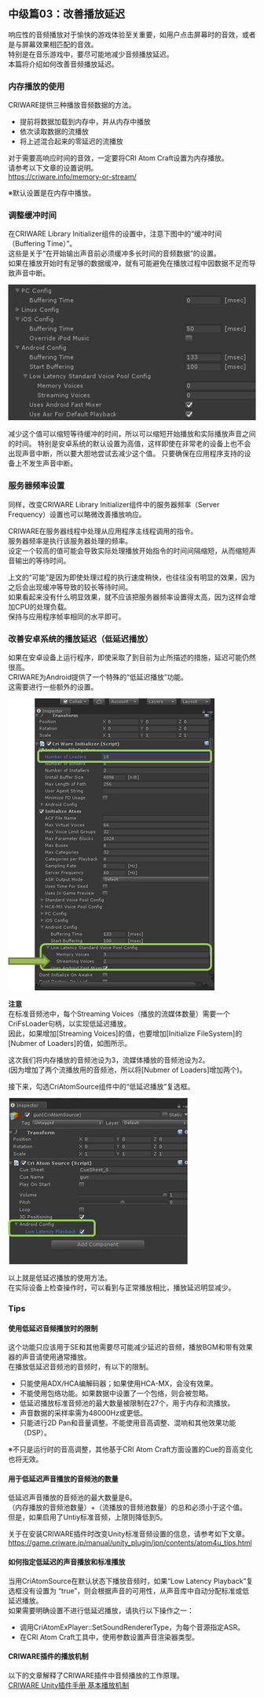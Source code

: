 ## 中级篇03：改善播放延迟
响应性的音频播放对于愉快的游戏体验至关重要，如用户点击屏幕时的音效，或者是与屏幕效果相匹配的音效。<br/>
特别是在音乐游戏中，要尽可能地减少音频播放延迟。<br/>
本篇将介绍如何改善音频播放延迟。

### 内存播放的使用
CRIWARE提供三种播放音频数据的方法。
* 提前将数据加载到内存中，并从内存中播放
* 依次读取数据的流播放
* 将上述混合起来的零延迟的流播放

对于需要高响应时间的音效，一定要将CRI Atom Craft设置为内存播放。<br/>
请参考以下文章的设置说明。<br/>
<a href="https://criware.info/memory-or-stream/" target="_blank">https://criware.info/memory-or-stream/</a>

※默认设置是在内存中播放。

### 调整缓冲时间
在CRIWARE Library Initializer组件的设置中，注意下图中的“缓冲时间（Buffering Time）”。<br/>
这些是关于“在开始输出声音前必须缓冲多长时间的音频数据”的设置。<br/>
如果在播放开始时有足够的数据缓冲，就有可能避免在播放过程中因数据不足而导致声音中断。

![](images/unity_tyukyu_03_01.png)

减少这个值可以缩短等待缓冲的时间，所以可以缩短开始播放和实际播放声音之间的时间。
特别是安卓系统的默认设置为高值，这样即使在非常老的设备上也不会出现声音中断，所以要大胆地尝试去减少这个值。
只要确保在应用程序支持的设备上不发生声音中断。

### 服务器频率设置
同样，改变CRIWARE Library Initializer组件中的服务器频率（Server Frequency）设置也可以略微改善播放响应。

CRIWARE在服务器线程中处理从应用程序主线程调用的指令。<br/>
服务器频率是执行该服务器处理的频率。<br/>
设定一个较高的值可能会导致实际处理播放开始指令的时间间隔缩短，从而缩短声音输出的等待时间。

上文的“可能”是因为即使处理过程的执行速度稍快，也往往没有明显的效果，因为之后会出现缓冲等导致的较长等待时间。<br/>
如果看起来没有什么明显效果，就不应该把服务器频率设置得太高，因为这样会增加CPU的处理负载。<br/>
保持与应用程序帧率相同的水平即可。

### 改善安卓系统的播放延迟（低延迟播放）
如果在安卓设备上运行程序，即使采取了到目前为止所描述的措施，延迟可能仍然很高。<br/>
CRIWARE为Android提供了一个特殊的“低延迟播放”功能。<br/>
这需要进行一些额外的设置。

![](images/unity_tyukyu_03_02.png)

**注意**<br/>
在标准音频池中，每个Streaming Voices（播放的流媒体数量）需要一个CriFsLoader句柄，以实现低延迟播放。<br/>
因此，如果增加[Streaming Voices]的值，也要增加[Initialize FileSystem]的[Nubmer of Loaders]的值，如图所示。


这次我们将内存播放的音频池设为3，流媒体播放的音频池设为2。<br/>
(因为增加了两个流播放用的音频池，所以将[Nubmer of Loaders]增加两个)。

接下来，勾选CriAtomSource组件中的“低延迟播放”复选框。

![](images/unity_tyukyu_03_03.png)

以上就是低延迟播放的使用方法。<br/>
在实际设备上检查操作时，可以看到与正常播放相比，播放延迟明显减少。

### Tips
#### 使用低延迟音频播放时的限制
这个功能只应该用于SE和其他需要尽可能减少延迟的音频，播放BGM和带有效果器的声音请使用通常播放。<br/>
在播放低延迟音频池的音频时，有以下的限制。
* 只能使用ADX/HCA编解码器；如果使用HCA-MX，会没有效果。
* 不能使用包络功能。如果数据中设置了一个包络，则会被忽略。
* 低延迟播放标准音频池的最大数量被限制在27个，用于内存和流播放。
* 声音数据的采样率需为48000Hz或更低。
* 只能进行2D Pan和音量调整。不能使用音高调整、混响和其他效果功能（DSP）。

※不只是运行时的音高调整，其他基于CRI Atom Craft方面设置的Cue的音高变化也将无效。

#### 用于低延迟声音播放的音频池的数量
低延迟声音播放的音频池的最大数量是6。<br/>
（内存播放的音频池数量）+（流播放的音频池数量）的总和必须小于这个值。<br/>
但是，如果启用了Untiy标准音频，上限则降低到5。

关于在安装CRIWARE插件时改变Unity标准音频设置的信息，请参考如下文章。<br/>
<a href="https://game.criware.jp/manual/unity_plugin/jpn/contents/atom4u_tips.html" target="_blank">https://game.criware.jp/manual/unity_plugin/jpn/contents/atom4u_tips.html</a>

#### 如何指定低延迟的声音播放和标准播放
当用CriAtomSource在默认状态下播放音频时，如果“Low Latency Playback”复选框没有设置为 “true”，则会根据声音的可用性，从声音库中自动分配标准或低延迟播放。<br/>
如果需要明确设置不进行低延迟播放，请执行以下操作之一：
* 调用CriAtomExPlayer::SetSoundRendererType，为每个音源指定ASR。
* 在CRI Atom Craft工具中，使用参数设置声音渲染器类型。

#### CRIWARE插件的播放机制
以下的文章解释了CRIWARE插件中音频播放的工作原理。<br/>
<a href="https://game.criware.jp/manual/unity_plugin/jpn/contents/atom4u_keys_playback.html" target="_blank">CRIWARE Unity插件手册 基本播放机制</a>
